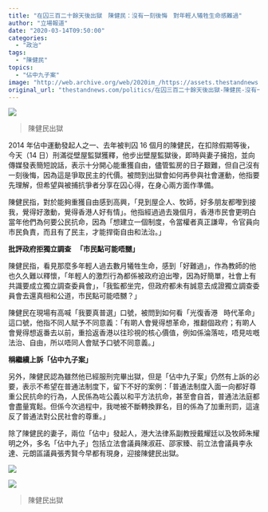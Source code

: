 ```yaml
---
title: "在囚三百二十餘天後出獄　陳健民：沒有一刻後悔　對年輕人犧牲生命感難過"
author: "立場報道"
date: "2020-03-14T09:50:00"
categories:
  - "政治"
tags:
  - "陳健民"
topics:
  - "佔中九子案"
image: "http://web.archive.org/web/2020im_/https://assets.thestandnews.com/media/photos/Layer200_NKtvq.png"
original_url: "thestandnews.com/politics/在囚三百二十餘天後出獄-陳健民-沒有一刻後悔-為年輕人犧牲生命感難過"
---
```

![](http://web.archive.org/web/2020im_/https://assets.thestandnews.com/media/photos/Layer200_NKtvq.png)
> 陳健民出獄

2014 年佔中運動發起人之一、去年被判囚 16 個月的陳健民，在扣除假期等後，今天（14 日）刑滿從壁屋監獄獲釋，他步出壁屋監獄後，即時與妻子擁抱，並向傳媒發表簡短說話，表示十分開心能重獲自由，儘管監房的日子艱難，但自己沒有一刻後悔，因為這是爭取民主的代價。被問到出獄會如何再參與社會運動，他指要先理解，但希望與被捕抗爭者分享在囚心得，在身心兩方面作準備。

陳健民指，對於能夠重獲自由感到高興，「見到屋企人、牧師，好多朋友都嚟到接我，覺得好激動，覺得香港人好有情」。他指經過過去幾個月，香港市民會更明白當年他們為何要公民抗命，因為「想建立一個制度，令當權者真正謙卑，令官員向市民負責，而且有了民主，才能捍衛自由和法治。」

**批評政府拒獨立調查   「市民點可能唔嬲」**

陳健民指，看見那麼多年輕人過去數月犧牲生命，感到「好難過」，作為教師的他也久久難以釋懷，「年輕人的激烈行為都係被政府迫出嚟，因為好簡單，社會上有共識要成立獨立調查委員會」，「我監都坐完，但政府都未有誠意去成證獨立調查委員會去還真相和公道，市民點可能唔嬲？」

陳健民在現場有高喊「我要真普選」口號，被問到如何看「光復香港   時代革命」這口號，他指不同人賦予不同意義：「有啲人會覺得想革命，推翻個政府；有啲人會覺得想返番去以前，重拾返香港以往珍視的核心價值，例如係淪落咗，唔見咗嘅法治、自由，所以唔同人會賦予口號不同意義。」

**稱繼續上訴「佔中九子案」**

另外，陳健民認為雖然他已經服刑完畢出獄，但是「佔中九子案」仍然有上訴的必要，表示不希望在普通法制度下，留下不好的案例：「普通法制度入面一向都好尊重公民抗命的行為，人民係為咗公義以和平方法抗命，甚至會自首，普通法法庭都會盡量寬鬆。但係今次過程中，我哋被不斷轉換罪名，目的係為了加重刑罰，這違反了普通法對公民社會的尊重。」

除了陳健民的妻子，兩位「佔中」發起人，港大法律系副教授戴耀廷以及牧師朱耀明之外，多名「佔中九子」包括立法會議員陳淑莊、邵家臻、前立法會議員李永達、元朗區議員張秀賢今早都有現身，迎接陳健民出獄。

![](http://web.archive.org/web/2020im_/https://assets.thestandnews.com/media/photos/89839023_2924510110967923_5543407863952572416_o_KlQ3Y.jpg)

![](http://web.archive.org/web/2020im_/https://assets.thestandnews.com/media/photos/Layer200_B5O6G.png)
> 陳健民出獄